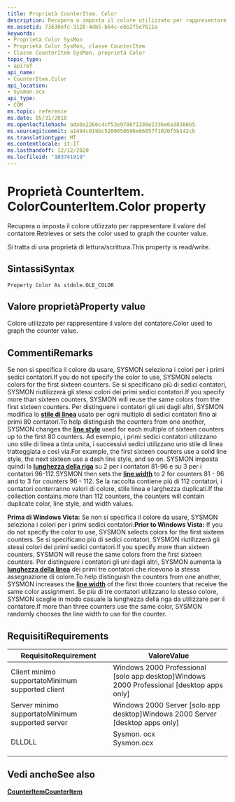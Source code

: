 ```yaml
---
title: Proprietà CounterItem. Color
description: Recupera o imposta il colore utilizzato per rappresentare il valore del contatore.
ms.assetid: 73630efc-3128-4db5-b64c-ebb2f5e7611a
keywords:
- Proprietà Color SysMon
- Proprietà Color SysMon, classe CounterItem
- Classe CounterItem SysMon, proprietà Color
topic_type:
- apiref
api_name:
- CounterItem.Color
api_location:
- Sysmon.ocx
api_type:
- COM
ms.topic: reference
ms.date: 05/31/2018
ms.openlocfilehash: ada0a2266c4cf53e9706f1330e2336e6a38386b5
ms.sourcegitcommit: a1494c819bc5200050696e66057f1020f5b142cb
ms.translationtype: MT
ms.contentlocale: it-IT
ms.lasthandoff: 12/12/2020
ms.locfileid: "103741919"
---
```

# <a name="counteritemcolor-property"></a><span data-ttu-id="0b6c0-106">Proprietà CounterItem. Color</span><span class="sxs-lookup"><span data-stu-id="0b6c0-106">CounterItem.Color property</span></span>

<span data-ttu-id="0b6c0-107">Recupera o imposta il colore utilizzato per rappresentare il valore del contatore.</span><span class="sxs-lookup"><span data-stu-id="0b6c0-107">Retrieves or sets the color used to graph the counter value.</span></span>

<span data-ttu-id="0b6c0-108">Si tratta di una proprietà di lettura/scrittura.</span><span class="sxs-lookup"><span data-stu-id="0b6c0-108">This property is read/write.</span></span>

## <a name="syntax"></a><span data-ttu-id="0b6c0-109">Sintassi</span><span class="sxs-lookup"><span data-stu-id="0b6c0-109">Syntax</span></span>


```VB
Property Color As stdole.OLE_COLOR
```



## <a name="property-value"></a><span data-ttu-id="0b6c0-110">Valore proprietà</span><span class="sxs-lookup"><span data-stu-id="0b6c0-110">Property value</span></span>

<span data-ttu-id="0b6c0-111">Colore utilizzato per rappresentare il valore del contatore.</span><span class="sxs-lookup"><span data-stu-id="0b6c0-111">Color used to graph the counter value.</span></span>

## <a name="remarks"></a><span data-ttu-id="0b6c0-112">Commenti</span><span class="sxs-lookup"><span data-stu-id="0b6c0-112">Remarks</span></span>

<span data-ttu-id="0b6c0-113">Se non si specifica il colore da usare, SYSMON seleziona i colori per i primi sedici contatori.</span><span class="sxs-lookup"><span data-stu-id="0b6c0-113">If you do not specify the color to use, SYSMON selects colors for the first sixteen counters.</span></span> <span data-ttu-id="0b6c0-114">Se si specificano più di sedici contatori, SYSMON riutilizzerà gli stessi colori dei primi sedici contatori.</span><span class="sxs-lookup"><span data-stu-id="0b6c0-114">If you specify more than sixteen counters, SYSMON will reuse the same colors from the first sixteen counters.</span></span> <span data-ttu-id="0b6c0-115">Per distinguere i contatori gli uni dagli altri, SYSMON modifica lo [**stile di linea**](counteritem-linestyle.md) usato per ogni multiplo di sedici contatori fino ai primi 80 contatori.</span><span class="sxs-lookup"><span data-stu-id="0b6c0-115">To help distinguish the counters from one another, SYSMON changes the [**line style**](counteritem-linestyle.md) used for each multiple of sixteen counters up to the first 80 counters.</span></span> <span data-ttu-id="0b6c0-116">Ad esempio, i primi sedici contatori utilizzano uno stile di linea a tinta unita, i successivi sedici utilizzano uno stile di linea tratteggiata e così via.</span><span class="sxs-lookup"><span data-stu-id="0b6c0-116">For example, the first sixteen counters use a solid line style, the next sixteen use a dash line style, and so on.</span></span> <span data-ttu-id="0b6c0-117">SYSMON imposta quindi la [**lunghezza della riga**](counteritem-width.md) su 2 per i contatori 81-96 e su 3 per i contatori 96-112.</span><span class="sxs-lookup"><span data-stu-id="0b6c0-117">SYSMON then sets the [**line width**](counteritem-width.md) to 2 for counters 81 - 96 and to 3 for counters 96 - 112.</span></span> <span data-ttu-id="0b6c0-118">Se la raccolta contiene più di 112 contatori, i contatori conterranno valori di colore, stile linea e larghezza duplicati.</span><span class="sxs-lookup"><span data-stu-id="0b6c0-118">If the collection contains more than 112 counters, the counters will contain duplicate color, line style, and width values.</span></span>

<span data-ttu-id="0b6c0-119">**Prima di Windows Vista:** Se non si specifica il colore da usare, SYSMON seleziona i colori per i primi sedici contatori.</span><span class="sxs-lookup"><span data-stu-id="0b6c0-119">**Prior to Windows Vista:** If you do not specify the color to use, SYSMON selects colors for the first sixteen counters.</span></span> <span data-ttu-id="0b6c0-120">Se si specificano più di sedici contatori, SYSMON riutilizzerà gli stessi colori dei primi sedici contatori.</span><span class="sxs-lookup"><span data-stu-id="0b6c0-120">If you specify more than sixteen counters, SYSMON will reuse the same colors from the first sixteen counters.</span></span> <span data-ttu-id="0b6c0-121">Per distinguere i contatori gli uni dagli altri, SYSMON aumenta la [**lunghezza della linea**](counteritem-width.md) dei primi tre contatori che ricevono la stessa assegnazione di colore.</span><span class="sxs-lookup"><span data-stu-id="0b6c0-121">To help distinguish the counters from one another, SYSMON increases the [**line width**](counteritem-width.md) of the first three counters that receive the same color assignment.</span></span> <span data-ttu-id="0b6c0-122">Se più di tre contatori utilizzano lo stesso colore, SYSMON sceglie in modo casuale la lunghezza della riga da utilizzare per il contatore.</span><span class="sxs-lookup"><span data-stu-id="0b6c0-122">If more than three counters use the same color, SYSMON randomly chooses the line width to use for the counter.</span></span>

## <a name="requirements"></a><span data-ttu-id="0b6c0-123">Requisiti</span><span class="sxs-lookup"><span data-stu-id="0b6c0-123">Requirements</span></span>



| <span data-ttu-id="0b6c0-124">Requisito</span><span class="sxs-lookup"><span data-stu-id="0b6c0-124">Requirement</span></span> | <span data-ttu-id="0b6c0-125">Valore</span><span class="sxs-lookup"><span data-stu-id="0b6c0-125">Value</span></span> |
|-------------------------------------|---------------------------------------------------------------------------------------|
| <span data-ttu-id="0b6c0-126">Client minimo supportato</span><span class="sxs-lookup"><span data-stu-id="0b6c0-126">Minimum supported client</span></span><br/> | <span data-ttu-id="0b6c0-127">Windows 2000 Professional \[solo app desktop\]</span><span class="sxs-lookup"><span data-stu-id="0b6c0-127">Windows 2000 Professional \[desktop apps only\]</span></span><br/>                            |
| <span data-ttu-id="0b6c0-128">Server minimo supportato</span><span class="sxs-lookup"><span data-stu-id="0b6c0-128">Minimum supported server</span></span><br/> | <span data-ttu-id="0b6c0-129">Windows 2000 Server \[solo app desktop\]</span><span class="sxs-lookup"><span data-stu-id="0b6c0-129">Windows 2000 Server \[desktop apps only\]</span></span><br/>                                  |
| <span data-ttu-id="0b6c0-130">DLL</span><span class="sxs-lookup"><span data-stu-id="0b6c0-130">DLL</span></span><br/>                      | <dl> <span data-ttu-id="0b6c0-131"><dt>Sysmon. ocx</dt></span><span class="sxs-lookup"><span data-stu-id="0b6c0-131"><dt>Sysmon.ocx</dt></span></span> </dl> |



## <a name="see-also"></a><span data-ttu-id="0b6c0-132">Vedi anche</span><span class="sxs-lookup"><span data-stu-id="0b6c0-132">See also</span></span>

<dl> <dt>

[<span data-ttu-id="0b6c0-133">**CounterItem**</span><span class="sxs-lookup"><span data-stu-id="0b6c0-133">**CounterItem**</span></span>](counteritem.md)
</dt> </dl>

 

 





